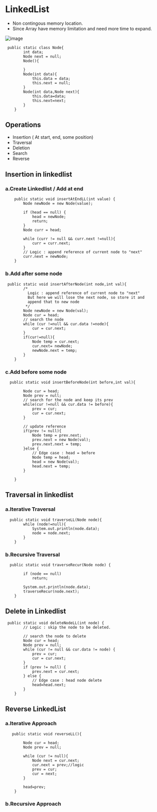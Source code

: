 # LinkedList
- Non contingous memory location.
- Since Array have memory limitation and need more time to expand.
  
![image](https://github.com/Dhamodharan17/dsa-prepration/assets/30789057/1af7cff0-24d1-413a-8c13-41a5c9bfcf1c)
```
 public static class Node{
        int data;
        Node next = null;
        Node(){

        }
        Node(int data){
            this.data = data;
            this.next = null;
        }
        Node(int data,Node next){
            this.data=data;
            this.next=next;
        }
    }
```
## Operations
- Insertion ( At start, end, some position)
- Traversal
- Deletion 
- Search
- Reverse
    
## Insertion in linkedlist
### a.Create Linkedlist / Add at end

```
    public static void insertAtEndLL(int value) {
        Node newNode = new Node(value);

        if (head == null) {
            head = newNode;
            return;
        }
        Node curr = head;

        while (curr != null && curr.next !=null){
            curr = curr.next;
        }
        // Logic : append reference of current node to "next"
        curr.next = newNode;
    }
```
### b.Add after some node

```
 public static void insertAfterNode(int node,int val){
        /*
          Logic : append reference of current node to "next"
          But here we will lose the next node, so store it and
          append that to new node
         */
        Node newNode = new Node(val);
        Node cur = head;
        // search the node
        while (cur !=null && cur.data !=node){
            cur = cur.next;
        }
        if(cur!=null){
            Node temp = cur.next;
            cur.next= newNode;
            newNode.next = temp;
        }
    }
```
### c.Add before some node

```
  public static void insertBeforeNode(int before,int val){

        Node cur = head;
        Node prev = null;
        // search for the node and keep its prev
        while(cur !=null && cur.data != before){
            prev = cur;
            cur = cur.next;
        }

        // update reference
        if(prev != null){
            Node temp = prev.next;
            prev.next = new Node(val);
            prev.next.next = temp;
        }else {
            // Edge case : head = before
            Node temp = head;
            head = new Node(val);
            head.next = temp;
        }

    }
```
## Traversal in linkedlist
### a.Iterative Traversal

```
  public static void traverseLL(Node node){
        while (node!=null){
            System.out.println(node.data);
            node = node.next;
        }
    }
```

### b.Recursive Traversal

```
  public static void traverseRecur(Node node) {

        if (node == null)
            return;

        System.out.println(node.data);
        traverseRecur(node.next);
    }
```
## Delete in Linkedlist

```
 public static void deleteNodeLL(int node) {
        // Logic : skip the node to be deleted.

        // search the node to delete
        Node cur = head;
        Node prev = null;
        while (cur != null && cur.data != node) {
            prev = cur;
            cur = cur.next;
        }
        if (prev != null) {
            prev.next = cur.next;
        } else {
            // Edge case : head node delete
            head=head.next;
        }
    }
```
## Reverse LinkedList
### a.Iterative Approach
```
   public static void reverseLL(){

        Node cur = head;
        Node prev = null;

        while (cur != null){
            Node next = cur.next;
            cur.next = prev;//logic
            prev = cur;
            cur = next;
        }

        head=prev;
    }
```
### b.Recursive Approach

